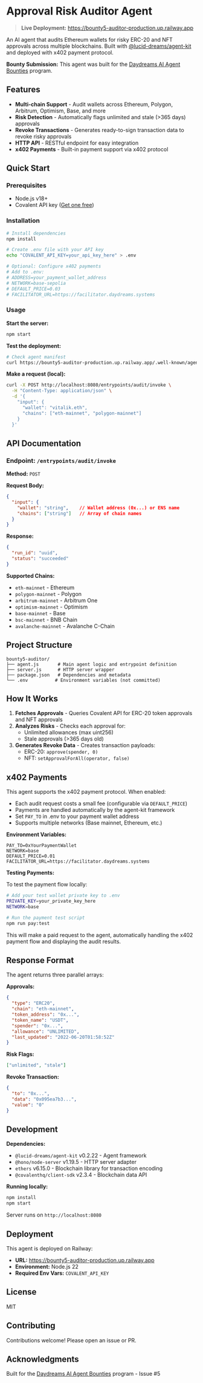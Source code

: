 # Approval Risk Auditor Agent

> **Live Deployment:** https://bounty5-auditor-production.up.railway.app

An AI agent that audits Ethereum wallets for risky ERC-20 and NFT approvals across multiple blockchains. Built with [@lucid-dreams/agent-kit](https://github.com/daydreamsai/lucid-fullstack) and deployed with x402 payment protocol.

**Bounty Submission:** This agent was built for the [Daydreams AI Agent Bounties](https://github.com/daydreamsai/agent-bounties/issues/5) program.

## Features

- **Multi-chain Support** - Audit wallets across Ethereum, Polygon, Arbitrum, Optimism, Base, and more
- **Risk Detection** - Automatically flags unlimited and stale (>365 days) approvals
- **Revoke Transactions** - Generates ready-to-sign transaction data to revoke risky approvals
- **HTTP API** - RESTful endpoint for easy integration
- **x402 Payments** - Built-in payment support via x402 protocol

## Quick Start

### Prerequisites

- Node.js v18+
- Covalent API key ([Get one free](https://www.covalenthq.com/platform/))

### Installation

```bash
# Install dependencies
npm install

# Create .env file with your API key
echo "COVALENT_API_KEY=your_api_key_here" > .env

# Optional: Configure x402 payments
# Add to .env:
# ADDRESS=your_payment_wallet_address
# NETWORK=base-sepolia
# DEFAULT_PRICE=0.03
# FACILITATOR_URL=https://facilitator.daydreams.systems
```

### Usage

**Start the server:**
```bash
npm start
```

**Test the deployment:**
```bash
# Check agent manifest
curl https://bounty5-auditor-production.up.railway.app/.well-known/agent-card.json
```

**Make a request (local):**
```bash
curl -X POST http://localhost:8080/entrypoints/audit/invoke \
  -H "Content-Type: application/json" \
  -d '{
    "input": {
      "wallet": "vitalik.eth",
      "chains": ["eth-mainnet", "polygon-mainnet"]
    }
  }'
```

## API Documentation

### Endpoint: `/entrypoints/audit/invoke`

**Method:** `POST`

**Request Body:**
```json
{
  "input": {
    "wallet": "string",    // Wallet address (0x...) or ENS name
    "chains": ["string"]   // Array of chain names
  }
}
```

**Response:**
```json
{
  "run_id": "uuid",
  "status": "succeeded"
}
```

**Supported Chains:**
- `eth-mainnet` - Ethereum
- `polygon-mainnet` - Polygon
- `arbitrum-mainnet` - Arbitrum One
- `optimism-mainnet` - Optimism
- `base-mainnet` - Base
- `bsc-mainnet` - BNB Chain
- `avalanche-mainnet` - Avalanche C-Chain

## Project Structure

```
bounty5-auditor/
├── agent.js       # Main agent logic and entrypoint definition
├── server.js      # HTTP server wrapper
├── package.json   # Dependencies and metadata
└── .env          # Environment variables (not committed)
```

## How It Works

1. **Fetches Approvals** - Queries Covalent API for ERC-20 token approvals and NFT approvals
2. **Analyzes Risks** - Checks each approval for:
   - Unlimited allowances (max uint256)
   - Stale approvals (>365 days old)
3. **Generates Revoke Data** - Creates transaction payloads:
   - ERC-20: `approve(spender, 0)`
   - NFT: `setApprovalForAll(operator, false)`

## x402 Payments

This agent supports the x402 payment protocol. When enabled:

- Each audit request costs a small fee (configurable via `DEFAULT_PRICE`)
- Payments are handled automatically by the agent-kit framework
- Set `PAY_TO` in .env to your payment wallet address
- Supports multiple networks (Base mainnet, Ethereum, etc.)

**Environment Variables:**
```env
PAY_TO=0xYourPaymentWallet
NETWORK=base
DEFAULT_PRICE=0.01
FACILITATOR_URL=https://facilitator.daydreams.systems
```

**Testing Payments:**

To test the payment flow locally:

```bash
# Add your test wallet private key to .env
PRIVATE_KEY=your_private_key_here
NETWORK=base

# Run the payment test script
npm run pay:test
```

This will make a paid request to the agent, automatically handling the x402 payment flow and displaying the audit results.

## Response Format

The agent returns three parallel arrays:

**Approvals:**
```json
{
  "type": "ERC20",
  "chain": "eth-mainnet",
  "token_address": "0x...",
  "token_name": "USDT",
  "spender": "0x...",
  "allowance": "UNLIMITED",
  "last_updated": "2022-06-20T01:58:52Z"
}
```

**Risk Flags:**
```json
["unlimited", "stale"]
```

**Revoke Transaction:**
```json
{
  "to": "0x...",
  "data": "0x095ea7b3...",
  "value": "0"
}
```

## Development

**Dependencies:**
- `@lucid-dreams/agent-kit` v0.2.22 - Agent framework
- `@hono/node-server` v1.19.5 - HTTP server adapter
- `ethers` v6.15.0 - Blockchain library for transaction encoding
- `@covalenthq/client-sdk` v2.3.4 - Blockchain data API

**Running locally:**
```bash
npm install
npm start
```

Server runs on `http://localhost:8080`

## Deployment

This agent is deployed on Railway:
- **URL:** https://bounty5-auditor-production.up.railway.app
- **Environment:** Node.js 22
- **Required Env Vars:** `COVALENT_API_KEY`

## License

MIT

## Contributing

Contributions welcome! Please open an issue or PR.

## Acknowledgments

Built for the [Daydreams AI Agent Bounties](https://github.com/daydreamsai/agent-bounties) program - Issue #5
